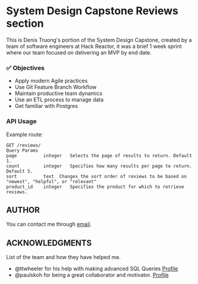 # System Design Capstone Reviews section
<!-- [![Image caption](/project.logo.jpg)](#) -->
[d]: #project


This is Denis Truong's portion of the System Design Capstone, created by a team of software engineers at Hack Reactor, it was a brief 1 week sprint where our team focused on delivering an MVP by end date.

### ✅ **Objectives**

- Apply modern Agile practices
- Use Git Feature Branch Workflow
- Maintain productive team dynamics
- Use an ETL process to manage data
- Get familiar with Postgres

### API Usage
[gt]: #getting-started 'Getting started guide'

Example route: 
```
GET /reviews/
Query Params
page	      integer	Selects the page of results to return. Default 1.
count	      integer	Specifies how many results per page to return. Default 5.
sort	      text	Changes the sort order of reviews to be based on "newest", "helpful", or "relevant"
product_id    integer	Specifies the product for which to retrieve reviews.
```

## AUTHOR
[auth]: #author 'Credits & author\'s contacts info '
You can contact me through [email](mailto:denistruong1@gmail.com).

## ACKNOWLEDGMENTS
[acc]: acknowledgments

List of the team and how they have helped me.

- @ttwheeler for his help with making advanced SQL Queries [Profile](https://github.com/ttwheeler)
- @paulskoh for being a great collaborator and motivator. [Profile](https://github.com/paulskoh)

